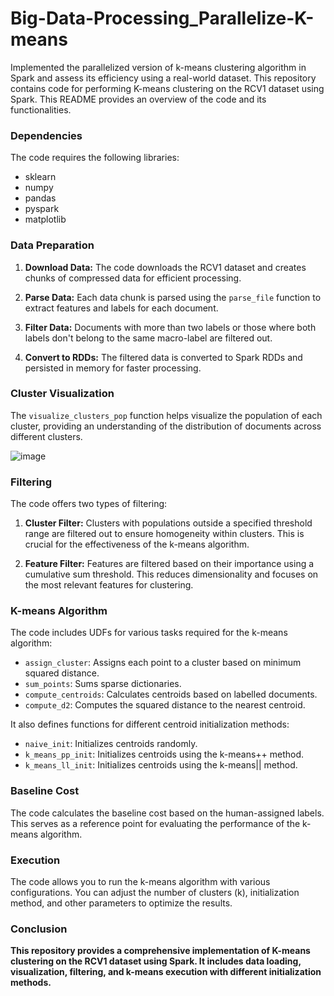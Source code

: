 # Big-Data-Processing_Parallelize-K-means
Implemented the parallelized version of k-means clustering algorithm in Spark and assess its efficiency using a real-world dataset. This repository contains code for performing K-means clustering on the RCV1 dataset using Spark. This README provides an overview of the code and its functionalities.

### Dependencies

The code requires the following libraries:

- sklearn
- numpy
- pandas
- pyspark
- matplotlib

### Data Preparation

1. **Download Data:** The code downloads the RCV1 dataset and creates chunks of compressed data for efficient processing.

2. **Parse Data:** Each data chunk is parsed using the `parse_file` function to extract features and labels for each document.

3. **Filter Data:** Documents with more than two labels or those where both labels don't belong to the same macro-label are filtered out.

4. **Convert to RDDs:** The filtered data is converted to Spark RDDs and persisted in memory for faster processing.

### Cluster Visualization

The `visualize_clusters_pop` function helps visualize the population of each cluster, providing an understanding of the distribution of documents across different clusters.

![image](https://github.com/aj225patel/Big-Data-Processing_Parallelize-K-means/assets/63455759/a1643a8e-cac6-4476-bb2a-6e58769ee372)

### Filtering

The code offers two types of filtering:

1. **Cluster Filter:** Clusters with populations outside a specified threshold range are filtered out to ensure homogeneity within clusters. This is crucial for the effectiveness of the k-means algorithm.

2. **Feature Filter:** Features are filtered based on their importance using a cumulative sum threshold. This reduces dimensionality and focuses on the most relevant features for clustering.

### K-means Algorithm

The code includes UDFs for various tasks required for the k-means algorithm:

- `assign_cluster`: Assigns each point to a cluster based on minimum squared distance.
- `sum_points`: Sums sparse dictionaries.
- `compute_centroids`: Calculates centroids based on labelled documents.
- `compute_d2`: Computes the squared distance to the nearest centroid.

It also defines functions for different centroid initialization methods:

- `naive_init`: Initializes centroids randomly.
- `k_means_pp_init`: Initializes centroids using the k-means++ method.
- `k_means_ll_init`: Initializes centroids using the k-means|| method.

### Baseline Cost

The code calculates the baseline cost based on the human-assigned labels. This serves as a reference point for evaluating the performance of the k-means algorithm.

### Execution

The code allows you to run the k-means algorithm with various configurations. You can adjust the number of clusters (k), initialization method, and other parameters to optimize the results.

### Conclusion

**This repository provides a comprehensive implementation of K-means clustering on the RCV1 dataset using Spark. It includes data loading, visualization, filtering, and k-means execution with different initialization methods.**
